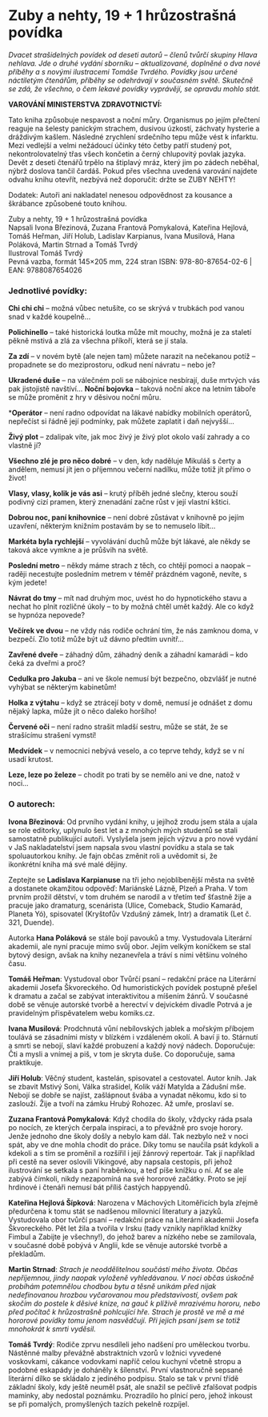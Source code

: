 # Zuby a nehty, 19 + 1 hrůzostrašná povídka

*Dvacet strašidelných povídek od deseti autorů – členů tvůrčí skupiny Hlava nehlava. Jde o druhé vydání sborníku – aktualizované, doplněné o dva nové příběhy a s novými ilustracemi 
Tomáše Tvrdého. Povídky jsou určené náctiletým čtenářům, příběhy se odehrávají v současném světě. Skutečně se zdá, že všechno, o čem lekavé povídky vyprávějí, se opravdu mohlo stát.* 

**VAROVÁNÍ MINISTERSTVA ZDRAVOTNICTVÍ:**

Tato kniha způsobuje nespavost a noční můry. Organismus po jejím přečtení reaguje na šelesty panickým strachem, dusivou úzkostí, záchvaty hysterie a dráždivým kašlem. 
Následné zrychlení srdečního tepu může vést k infarktu. Mezi vedlejší a velmi nežádoucí účinky této četby patří studený pot, nekontrolovatelný třas všech končetin a černý chlupovitý
povlak jazyka. Devět z deseti čtenářů trpělo na štiplavý mráz, který jim po zádech neběhal, nýbrž doslova tančil čardáš.
Pokud přes všechna uvedená varování najdete odvahu knihu otevřít, nezbývá než doporučit: držte se ZUBY NEHTY!

Dodatek:
Autoři ani nakladatel nenesou odpovědnost za kousance a škrábance způsobené touto knihou.

Zuby a nehty, 19 + 1 hrůzostrašná povídka  
Napsali Ivona Březinová, Zuzana Frantová Pomykalová, Kateřina Hejlová, Tomáš Heřman, Jiří Holub, Ladislav Karpianus, Ivana Musilová, Hana Poláková, Martin Strnad a Tomáš Tvrdý        
Ilustroval Tomáš Tvrdý  
Pevná vazba, formát 145×205 mm, 224 stran
ISBN: 978-80-87654-02-6 | EAN:  9788087654026

### Jednotlivé povídky:

**Chi chi chi** – možná vůbec netušíte, co se skrývá v trubkách pod vanou snad v každé koupelně…

**Polichinello** – také historická loutka může mít mouchy, možná je za staletí pěkně mstivá a zlá za všechna příkoří, která se jí stala.

**Za zdí** – v novém bytě (ale nejen tam) můžete narazit na nečekanou potíž – propadnete se do meziprostoru, odkud není návratu – nebo je?

**Ukradené duše**
– na válečném poli se nábojnice nesbírají, duše mrtvých vás pak jistojistě navštíví…
**Noční bojovka**
– taková noční akce na letním táboře se může proměnit z hry v děsivou noční můru.

***Operátor** – není radno odpovídat na lákavé nabídky mobilních operátorů, nepřečíst si řádně její podmínky, pak můžete zaplatit i daň nejvyšší…

**Živý plot** – zdalipak víte, jak moc živý je živý plot okolo vaší zahrady a co vlastně jí?

**Všechno zlé je pro něco dobré** – v den, kdy naděluje Mikuláš s čerty a andělem, nemusí jít jen o příjemnou večerní nadílku, může totiž jít přímo o život!

**Vlasy, vlasy, kolik je vás asi** – krutý příběh jedné slečny, kterou souží podivný cizí pramen, který znenadání začne růst v její vlastní kštici.

**Dobrou noc, paní knihovnice** – není dobré zůstávat v knihovně po jejím uzavření, některým knižním postavám by se to nemuselo líbit…

**Markéta byla rychlejší** – vyvolávání duchů může být lákavé, ale někdy se taková akce vymkne a je průšvih na světě.

**Poslední metro** – někdy máme strach z těch, co chtějí pomoci a naopak – raději necestujte posledním metrem v téměř prázdném vagoně, nevíte, s kým jedete!

**Návrat do tmy** – mít nad druhým moc, uvést ho do hypnotického stavu a nechat ho plnit rozličné úkoly – to by možná chtěl umět každý. Ale co když se hypnóza nepovede?

**Večírek ve dvou** – ne vždy nás rodiče ochrání tím, že nás zamknou doma, v bezpečí. Zlo totiž může být už dávno předtím uvnitř…

**Zavřené dveře** – záhadný dům, záhadný deník a záhadní kamarádi – kdo čeká za dveřmi a proč?

**Cedulka pro Jakuba** – ani ve škole nemusí být bezpečno, obzvlášť je nutné vyhýbat se některým kabinetům!

**Holka z výtahu** – když se ztrácejí boty v domě, nemusí je odnášet z domu nějaký lapka, může jít o něco daleko horšího!

**Červené oči** – není radno strašit mladší sestru, může se stát, že se strašícímu strašení vymstí!

**Medvídek** – v nemocnici nebývá veselo, a co teprve tehdy, když se v ní usadí krutost.

**Leze, leze po železe** – chodit po trati by se nemělo ani ve dne, natož v noci…

### O autorech:

**Ivona Březinová**: Od prvního vydání knihy, u jejíhož zrodu jsem stála a ujala se role editorky, uplynulo šest let a z mnohých mých studentů se stali samostatně publikující autoři.
Vyslyšela jsem jejich výzvu a pro nové vydání v JaS nakladatelství jsem napsala svou vlastní povídku a stala se tak spoluautorkou knihy. Je fajn občas změnit roli a uvědomit si, že    
ikonkrétní kniha má své malé dějiny. 

Zeptejte se **Ladislava Karpianuse** na tři jeho nejoblíbenější města na světě a dostanete okamžitou odpověď: Mariánské Lázně, Plzeň a Praha. V tom prvním prožil dětství, v tom druhém 
se narodil a v třetím teď šťastně žije a pracuje jako dramaturg, scenárista (Ulice, Comeback, Studio Kamarád, Planeta Yó), spisovatel (Kryštofův Vzdušný zámek, Intr) a dramatik 
(Let č. 321, Duende). 

Autorka **Hana Poláková** se stále bojí pavouků a tmy. Vystudovala Literární akademii, ale nyní pracuje mimo svůj obor. Jejím velkým koníčkem se stal bytový design, avšak na knihy
nezanevřela a tráví s nimi většinu volného času. 

**Tomáš Heřman**: Vystudoval obor Tvůrčí psaní – redakční práce na Literární akademii Josefa Škvoreckého. Od humoristických povídek postupně přešel k dramatu a začal se zabývat 
interaktivitou a míšením žánrů. V současné době se věnuje autorské tvorbě a herectví v dejvickém divadle Potrvá a je pravidelným přispěvatelem webu komiks.cz.

**Ivana Musilová**: Prodchnutá vůní nebílovských jablek a mořským příbojem toulává se zásadními místy v blízkém i vzdáleném okolí. A baví ji to. Stárnutí a smrti se nebojí,
slaví každé probuzení a každý nový nádech. Doporučuje: Čti a mysli a vnímej a piš, v tom je skryta duše. Co doporučuje, sama praktikuje.

**Jiří Holub**: Věčný student, kastelán, spisovatel a cestovatel. Autor knih. Jak se zbavit Mstivý Soni, Válka strašidel, Kolik váží Matylda a Zádušní mše. Nebojí se dobře se
najíst, zašlápnout švába a vynadat někomu, kdo si to zaslouží. Žije a tvoří na zámku Hrubý Rohozec. Až umře, proslaví se.

**Zuzana Frantová Pomykalová**: Když chodila do školy, vždycky ráda psala po nocích, ze kterých čerpala inspiraci, a to převážně pro svoje horory. Jenže jednoho dne školy došly
a nebylo kam dál. Tak nezbylo než v noci spát, aby ve dne mohla chodit do práce. Díky tomu se naučila psát kdykoli a kdekoli a s tím se proměnil a rozšířil i její žánrový repertoár. 
Tak jí například při cestě na sever oslovili Vikingové, aby napsala cestopis, při jehož ilustrování se setkala s paní hraběnkou, a teď píše knížku o ní. Ať se ale zabývá čímkoli, 
nikdy nezapomíná na své hororové začátky. Proto se její hrdinové i čtenáři nemusí bát příliš častých happyendů. 

**Kateřina Hejlová Šípková**: Narozena v Máchových Litoměřicích byla zřejmě předurčena k tomu stát se nadšenou milovnicí literatury a jazyků. Vystudovala obor tvůrčí psaní –
redakční práce na Literární akademii Josefa Škvoreckého. Pět let žila a tvořila v Irsku (tady vznikly například knížky Fimbul a Zabijte je všechny!), do jehož barev a nízkého 
nebe se zamilovala, v současné době pobývá v Anglii, kde se věnuje autorské tvorbě a překladům. 

**Martin Strnad**: *Strach je neoddělitelnou součástí mého života. Občas nepříjemnou, jindy naopak vyloženě vyhledávanou. V noci občas úskočně probíhám potemnělou chodbou bytu a těsně 
unikám před nijak nedefinovanou hrozbou vyčarovanou mou představivostí, ovšem pak skočím do postele k děsivé knize, na gauč k plíživě mrazivému hororu, nebo před počítač k hrůzostrašně
pohlcující hře. Strach je prostě ve mě a mé hororové povídky tomu jenom nasvědčují. Při jejich psaní jsem se totiž mnohokrát k smrti vyděsil.*

**Tomáš Tvrdý**: Rodiče zprvu nesdíleli jeho nadšení pro uměleckou tvorbu. Nástěnné malby převážně abstraktních vzorů v ložnici vyvedené voskovkami, cákance vodovkami napříč celou
kuchyní včetně stropu a podobné eskapády je doháněly k šílenství. První vlastnoručně sepsané literární dílko se skládalo z jediného podpisu. Stalo se tak v první třídě základní školy, 
kdy ještě neuměl psát, ale snažil se pečlivě zfalšovat podpis maminky, aby nedostal poznámku. Prozradilo ho plnicí pero, jehož inkoust se při pomalých, promyšlených tazích pekelně 
rozpíjel.